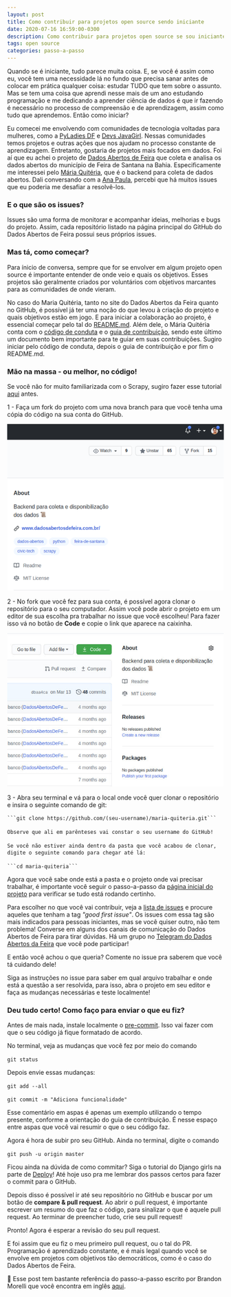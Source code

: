 ```yaml
---
layout: post
title: Como contribuir para projetos open source sendo iniciante
date: 2020-07-16 16:59:00-0300
description: Como contribuir para projetos open source se sou iniciante? O projeto Maria Quitéria e meu primeiro pull request!
tags: open source
categories: passo-a-passo
---
```


Quando se é iniciante, tudo parece muita coisa. E, se você é assim como eu, você tem uma necessidade lá no fundo que precisa sanar antes de colocar em prática qualquer coisa: estudar TUDO que tem sobre o assunto. Mas se tem uma coisa que aprendi nesse mais de um ano estudando programação e me dedicando a aprender ciência de dados é que ir fazendo é necessário no processo de compreensão e de aprendizagem, assim como tudo que aprendemos. Então como iniciar?

Eu comecei me envolvendo com comunidades de tecnologia voltadas para mulheres, como a [PyLadies DF](https://www.facebook.com/pyladiesdf) e [Devs JavaGirl](https://twitter.com/devsjavagirl). Nessas comunidades temos projetos e outras ações que nos ajudam no processo constante de aprendizagem. Entretanto, gostaria de projetos mais focados em dados. Foi aí que eu achei o projeto de [Dados Abertos de Feira](https://www.dadosabertosdefeira.com.br/) que coleta e analisa os dados abertos do município de Feira de Santana na Bahia. Especificamente me interessei pelo [Mária Quitéria](https://github.com/DadosAbertosDeFeira/maria-quiteria), que é o backend para coleta de dados abertos. Dali conversando com a [Ana Paula](https://twitter.com/AnaPaulaGomess), percebi que há muitos issues que eu poderia me desafiar a resolvê-los.

### E o que são os issues?

Issues são uma forma de monitorar e acompanhar ideias, melhorias e bugs do projeto. Assim, cada repositório listado na página principal do GitHub do Dados Abertos de Feira possui seus próprios issues.

### Mas tá, como começar?

Para ínicio de conversa, sempre que for se envolver em algum projeto open source é importante entender de onde veio e quais os objetivos. Esses projetos são geralmente criados por voluntários com objetivos marcantes para as comunidades de onde vieram.

No caso do Maria Quitéria, tanto no site do Dados Abertos da Feira quanto no GitHub, é possível já ter uma noção do que levou à criação do projeto e quais objetivos estão em jogo. E para iniciar a colaboração ao projeto, é essencial começar pelo tal do [README.md](https://github.com/DadosAbertosDeFeira/maria-quiteria/blob/master/README.md). Além dele, o Mária Quitéria conta com o [código de conduta](https://github.com/DadosAbertosDeFeira/maria-quiteria/blob/master/CODE_OF_CONDUCT.md) e o [guia de contribuição](https://github.com/DadosAbertosDeFeira/maria-quiteria/blob/master/CONTRIBUTING.md), sendo este último um documento bem importante para te guiar em suas contribuições. Sugiro iniciar pelo código de conduta, depois o guia de contribuição e por fim o README.md.

### Mão na massa - ou melhor, no código!

Se você não for muito familiarizada com o Scrapy, sugiro fazer esse tutorial [aqui](https://docs.scrapy.org/en/latest/intro/tutorial.html) antes.

1 - Faça um fork do projeto com uma nova branch para que você tenha uma cópia do código na sua conta do GitHub.

![Fork o projeto](https://raw.githubusercontent.com/rislamiranda/my-real-blog/refs/heads/main/images/fork-repository.png)

2 - No fork que você fez para sua conta, é possível agora clonar o repositório para o seu computador. Assim você pode abrir o projeto em um editor de sua escolha pra trabalhar no issue que você escolheu! Para fazer isso vá no botão de **Code** e copie o link que aparece na caixinha.

![Clone o projeto](https://raw.githubusercontent.com/rislamiranda/my-real-blog/refs/heads/main/images/clone-repository.jpg)

3 - Abra seu terminal e vá para o local onde você quer clonar o repositório e insira o seguinte comando de git:

    ```git clone https://github.com/(seu-username)/maria-quiteria.git```

    Observe que ali em parênteses vai constar o seu username do GitHub!

    Se você não estiver ainda dentro da pasta que você acabou de clonar, digite o seguinte comando para chegar até lá:

    ```cd maria-quiteria```

Agora que você sabe onde está a pasta e o projeto onde vai precisar trabalhar, é importante você seguir o passo-a-passo da [página inicial do projeto](https://github.com/DadosAbertosDeFeira/maria-quiteria) para verificar se tudo está rodando certinho.

Para escolher no que você vai contribuir, veja a [lista de issues](https://github.com/DadosAbertosDeFeira/maria-quiteria/issues) e procure aqueles que tenham a tag _"good first issue"_. Os issues com essa tag são mais indicados para pessoas iniciantes, mas se você quiser outro, não tem problema! Converse em alguns dos canais de comunicação do Dados Abertos de Feira para tirar dúvidas. Há um grupo no [Telegram do Dados Abertos da Feira](https://t.me/dadosabertosdefeira) que você pode participar!

E então você achou o que queria? Comente no issue pra saberem que você tá cuidando dele!

Siga as instruções no issue para saber em qual arquivo trabalhar e onde está a questão a ser resolvida, para isso, abra o projeto em seu editor e faça as mudanças necessárias e teste localmente!

### Deu tudo certo! Como faço para enviar o que eu fiz?

Antes de mais nada, instale localmente o [pre-commit](https://pre-commit.com/ "Instale antes de enviar o PR!"). Isso vai fazer com que o seu código já fique formatado de acordo.

No terminal, veja as mudanças que você fez por meio do comando

```git status```

Depois envie essas mudanças:

```git add --all```

```git commit -m "Adiciona funcionalidade"```

Esse comentário em aspas é apenas um exemplo utilizando o tempo presente, conforme a orientação do guia de contribuição. É nesse espaço entre aspas que você vai resumir o que o seu código faz.

Agora é hora de subir pro seu GitHub. Ainda no terminal, digite o comando

```git push -u origin master```

Ficou ainda na dúvida de como commitar? Siga o tutorial do Django girls na parte de [Deploy](https://tutorial.djangogirls.org/pt/deploy/)! Até hoje uso pra me lembrar dos passos certos para fazer o commit para o GitHub. 

Depois disso é possível ir até seu repositório no GitHub e buscar por um botão de **compare & pull request**. Ao abrir o pull request, é importante escrever um resumo do que faz o código, para sinalizar o que é aquele pull request. Ao terminar de preencher tudo, crie seu pull request!

Pronto! Agora é esperar a revisão do seu pull request.

E foi assim que eu fiz o meu primeiro pull request, ou o tal do PR. Programação é aprendizado constante, e é mais legal quando você se envolve em projetos com objetivos tão democráticos, como é o caso do Dados Abertos de Feira.

💬 Esse post tem bastante referência do passo-a-passo escrito por Brandon Morelli que você encontra em inglês [aqui](https://codeburst.io/a-step-by-step-guide-to-making-your-first-github-contribution-5302260a2940).
